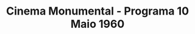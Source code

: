 ---
ref: sol-111-0002
title: "Cinema Monumental - Programa 10 Maio 1960"
author_name: ["unknown author"]
publisher: ["Cinema Monumental"]
year: "y1960"
origin: null
formats: ["programme"]
disciplines: ["graphic-design", illustration, typography]
tags: [direct color, cinema, halftone]
layout: artifact
status: ["scan"]
published: true
image_count: 2
date_added: 2023-06-18
batch:
---